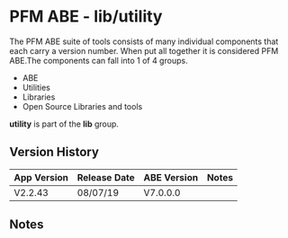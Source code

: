 # PFM ABE - lib/utility

The PFM ABE suite of tools consists of many individual components that each carry a version number.  When put all together it is considered PFM ABE.The components can fall into 1 of 4 groups.
- ABE
- Utilities
- Libraries
- Open Source Libraries and tools

**utility** is part of the **lib** group.

## Version History

|App Version|Release Date|ABE Version|Notes|
|-------|------------|-----|---|
|V2.2.43|08/07/19|V7.0.0.0|  |

## Notes
